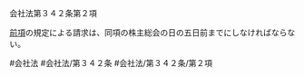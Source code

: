 会社法第３４２条第２項

[前項](会社法＿＿＿＿第３４２条第１項)の規定による請求は、同項の株主総会の日の五日前までにしなければならない。

#会社法
#会社法/第３４２条
#会社法/第３４２条/第２項

